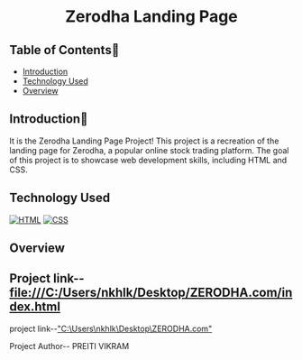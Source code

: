 # <p align="center">Zerodha Landing Page</p>

<!-- --------------------------------------------------------------------------------------------------------------------------------------------------------- -->

<div id="top"></div>

<h2>Table of Contents🧾</h2>

- [Introduction](#introduction)
- [Technology Used](#technology-used)
- [Overview](#overview)

<!-- --------------------------------------------------------------------------------------------------------------------------------------------------------- -->

<h2>Introduction📌</h2>

It is the Zerodha Landing Page Project! This project is a recreation of the landing page for Zerodha, a popular online stock trading platform. The goal of this project is to showcase web development skills, including HTML and CSS.

<!-- --------------------------------------------------------------------------------------------------------------------------------------------------------- -->

<h2>Technology Used</h2>

<p>
  <a href="https://www.w3schools.com/html/"> <img src="https://img.icons8.com/color/70/000000/html-5--v1.png" alt="HTML" /></a>
  <a href="https://www.w3schools.com/css/"> <img src="https://img.icons8.com/color/70/000000/css3.png" alt="CSS" /></a>
  
</p>

<!-- --------------------------------------------------------------------------------------------------------------------------------------------------------- -->

<h2>Overview</h2>

## Project link--[file:///C:/Users/nkhlk/Desktop/ZERODHA.com/index.html](https://github.com/Priti-Vikram12/ZERODHA.com.git)
project link--["C:\Users\nkhlk\Desktop\ZERODHA.com"](https://github.com/Priti-Vikram12/ZERODHA.com.git)

Project Author-- PREITI VIKRAM
  

